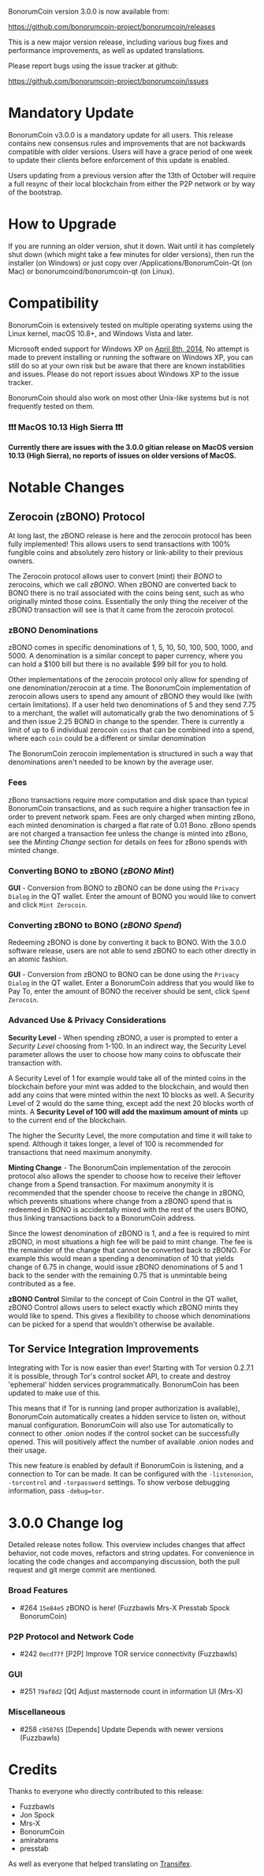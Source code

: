 BonorumCoin version 3.0.0 is now available from:

  <https://github.com/bonorumcoin-project/bonorumcoin/releases>

This is a new major version release, including various bug fixes and
performance improvements, as well as updated translations.

Please report bugs using the issue tracker at github:

  <https://github.com/bonorumcoin-project/bonorumcoin/issues>

Mandatory Update
==============

BonorumCoin v3.0.0 is a mandatory update for all users. This release contains new consensus rules and improvements that are not backwards compatible with older versions. Users will have a grace period of one week to update their clients before enforcement of this update is enabled.

Users updating from a previous version after the 13th of October will require a full resync of their local blockchain from either the P2P network or by way of the bootstrap.

How to Upgrade
==============

If you are running an older version, shut it down. Wait until it has completely shut down (which might take a few minutes for older versions), then run the installer (on Windows) or just copy over /Applications/BonorumCoin-Qt (on Mac) or bonorumcoind/bonorumcoin-qt (on Linux).

Compatibility
==============

BonorumCoin is extensively tested on multiple operating systems using
the Linux kernel, macOS 10.8+, and Windows Vista and later.

Microsoft ended support for Windows XP on [April 8th, 2014](https://www.microsoft.com/en-us/WindowsForBusiness/end-of-xp-support),
No attempt is made to prevent installing or running the software on Windows XP, you
can still do so at your own risk but be aware that there are known instabilities and issues.
Please do not report issues about Windows XP to the issue tracker.

BonorumCoin should also work on most other Unix-like systems but is not
frequently tested on them.

### :exclamation::exclamation::exclamation: MacOS 10.13 High Sierra :exclamation::exclamation::exclamation:

**Currently there are issues with the 3.0.0 gitian release on MacOS version 10.13 (High Sierra), no reports of issues on older versions of MacOS.**


Notable Changes
===============

Zerocoin (zBONO) Protocol
---------------------

At long last, the zBONO release is here and the zerocoin protocol has been fully implemented! This allows users to send transactions with 100% fungible coins and absolutely zero history or link-ability to their previous owners.

The Zerocoin protocol allows user to convert (mint) their *BONO* to zerocoins, which we call *zBONO*. When zBONO are converted back to BONO there is no trail associated with the coins being sent, such as who originally minted those coins. Essentially the only thing the receiver of the zBONO transaction will see is that it came from the zerocoin protocol.

### zBONO Denominations
zBONO comes in specific denominations of 1, 5, 10, 50, 100, 500, 1000, and 5000. A denomination is a similar concept to paper currency, where you can hold a $100 bill but there is no available $99 bill for you to hold.

Other implementations of the zerocoin protocol only allow for spending of one denomination/zerocoin at a time. The BonorumCoin implementation of zerocoin allows users to spend any amount of zBONO they would like (with certain limitations). If a user held two denominations of 5 and they send 7.75 to a merchant, the wallet will automatically grab the two denominations of 5 and then issue 2.25 BONO in change to the spender. There is currently a limit of up to 6 individual zerocoin `coins` that can be combined into a spend, where each `coin` could be a different or similar denomination

The BonorumCoin zerocoin implementation is structured in such a way that denominations aren't needed to be known by the average user.

### Fees
zBono transactions require more computation and disk space than typical BonorumCoin transactions, and as such require a higher transaction fee in order to prevent network spam. Fees are only charged when minting zBono, each minted denomination is charged a flat rate of 0.01 Bono. zBono spends are not charged a transaction fee unless the change is minted into zBono, see the *Minting Change* section for details on fees for zBono spends with minted change.

### Converting BONO to zBONO (*zBONO Mint*)
**GUI** - Conversion from BONO to zBONO can be done using the `Privacy Dialog` in the QT wallet. Enter the amount of BONO you would like to convert and click `Mint Zerocoin`.

### Converting zBONO to BONO (*zBONO Spend*)
Redeeming zBONO is done by converting it back to BONO. With the 3.0.0 software release, users are not able to send zBONO to each other directly in an atomic fashion.

**GUI** - Conversion from zBONO to BONO can be done using the `Privacy Dialog` in the QT wallet. Enter a BonorumCoin address that you would like to Pay To, enter the amount of BONO the receiver should be sent, click `Spend Zerocoin`.

### Advanced Use & Privacy Considerations
**Security Level** - When spending zBONO, a user is prompted to enter a *Security Level* choosing from 1-100. In an indirect way, the Security Level parameter allows the user to choose how many coins to obfuscate their transaction with.

A Security Level of 1 for example would take all of the minted coins in the blockchain before your mint was added to the blockchain, and would then add any coins that were minted within the next 10 blocks as well. A Security Level of 2 would do the same thing, except add the next 20 blocks worth of mints. A **Security Level of 100 will add the maximum amount of mints** up to the current end of the blockchain.

The higher the Security Level, the more computation and time it will take to spend. Although it takes longer, a level of 100 is recommended for transactions that need maximum anonymity.


**Minting Change** - The BonorumCoin implementation of the zerocoin protocol also allows the spender to choose how to receive their leftover change from a Spend transaction. For maximum anonymity it is recommended that the spender choose to receive the change in zBONO, which prevents situations where change from a zBONO spend that is redeemed in BONO is accidentally mixed with the rest of the users BONO, thus linking transactions back to a BonorumCoin address.

Since the lowest denomination of zBONO is 1, and a fee is required to mint zBONO, in most situations a high fee will be paid to mint change. The fee is the remainder of the change that cannot be converted back to zBONO. For example this would mean a spending a denomination of 10 that yields change of 6.75 in change, would issue zBONO denominations of 5 and 1 back to the sender with the remaining 0.75 that is unmintable being contributed as a fee.

**zBONO Control**
Similar to the concept of Coin Control in the QT wallet, zBONO Control allows users to select exactly which zBONO mints they would like to spend. This gives a flexibility to choose which denominations can be picked for a spend that wouldn't otherwise be available.


Tor Service Integration Improvements
---------------------

Integrating with Tor is now easier than ever! Starting with Tor version 0.2.7.1 it is possible, through Tor's control socket API, to create and destroy 'ephemeral' hidden services programmatically. BonorumCoin has been updated to make use of this.

This means that if Tor is running (and proper authorization is available), BonorumCoin automatically creates a hidden service to listen on, without manual configuration. BonorumCoin will also use Tor automatically to connect to other .onion nodes if the control socket can be successfully opened. This will positively affect the number of available .onion nodes and their usage.

This new feature is enabled by default if BonorumCoin is listening, and a connection to Tor can be made. It can be configured with the `-listenonion`, `-torcontrol` and `-torpassword` settings. To show verbose debugging information, pass `-debug=tor`.

3.0.0 Change log
=================

Detailed release notes follow. This overview includes changes that affect
behavior, not code moves, refactors and string updates. For convenience in locating
the code changes and accompanying discussion, both the pull request and
git merge commit are mentioned.

### Broad Features
- #264 `15e84e5` zBONO is here! (Fuzzbawls Mrs-X Presstab Spock BonorumCoin)

### P2P Protocol and Network Code
- #242 `0ecd77f` [P2P] Improve TOR service connectivity (Fuzzbawls)

### GUI
- #251 `79af8d2` [Qt] Adjust masternode count in information UI (Mrs-X)

### Miscellaneous
- #258 `c950765` [Depends] Update Depends with newer versions (Fuzzbawls)

Credits
=======

Thanks to everyone who directly contributed to this release:
- Fuzzbawls
- Jon Spock
- Mrs-X
- BonorumCoin
- amirabrams
- presstab

As well as everyone that helped translating on [Transifex](https://www.transifex.com/projects/p/bonorumcoin-project-translations/).
